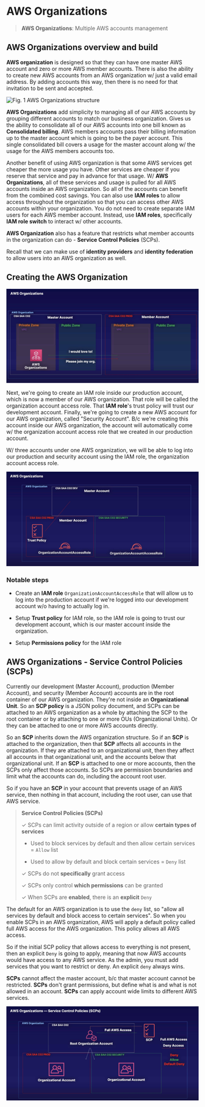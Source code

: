 # AWS Organizations

> **AWS Organizations**: Multiple AWS accounts management

## AWS Organizations overview and build

**AWS organization** is designed so that they can have one master AWS account and zero or more AWS member accounts. There is also the ability to create new AWS accounts from an AWS organization w/ just a valid email address. By adding accounts this way, then there is no need for that invitation to be sent and accepted.

![Fig. 1 AWS Organizations structure](../../../../img/SAA-CO2/identity-access-management/organization/diagram.png)

**AWS Organizations** add simplicity to managing all of our AWS accounts by grouping different accounts to match our business organization. Gives us the ability to consolidate all of our AWS accounts into one bill known as **Consolidated billing**. AWS members accounts pass their billing information up to the master account which is going to be the payer account. This single consolidated bill covers a usage for the master account along w/ the usage for the AWS members accounts too.

Another benefit of using AWS organization is that some AWS services get cheaper the more usage you have. Other services are cheaper if you reserve that service and pay in advance for that usage. W/ **AWS Organizations**, all of these services and usage is pulled for all AWS accounts inside an AWS organization. So all of the accounts can benefit from the combined cost savings. You can also use **IAM roles** to allow access throughout the organization so that you can access other AWS accounts within your organization. You do not need to create separate IAM users for each AWS member account. Instead, use **IAM roles**, specifically **IAM role switch** to interact w/ other accounts.

**AWS Organization** also has a feature that restricts what member accounts in the organization can do - **Service Control Policies** (SCPs).

Recall that we can make use of **identity providers** and **identity federation** to allow users into an AWS organization as well.

## Creating the AWS Organization

![Fig. 2 Development and Production accounts](../../../../img/SAA-CO2/identity-access-management/organization/diagram-ii.png)

Next, we're going to create an IAM role inside our production account, which is now a member of our AWS organization. That role will be called the organization account access role. That **IAM role**'s trust policy will trust our development account. Finally, we're going to create a new AWS account for our AWS organization, called "Security Account". B/c we're creating this account inside our AWS organization, the account will automatically come w/ the organization account access role that we created in our production account.

W/ three accounts under one AWS organization, we will be able to log into our production and security account using the IAM role, the organization account access role.

![Fig. 3 AWS Organization accounts](../../../../img/SAA-CO2/identity-access-management/organization/diagram-iii.png)

### Notable steps

* Create an **IAM role** `OrganizationAccountAccessRole` that will allow us to log into the production account if we're logged into our development account w/o having to actually log in.

* Setup **Trust policy** for IAM role, so the IAM role is going to trust our development account, which is our master account inside the organization.

* Setup **Permissions policy** for the IAM role

## AWS Organizations - Service Control Policies (SCPs)

Currently our development (Master Account), production (Member Account), and security (Member Account) accounts are in the root container of our AWS organization. They're not inside an **Organizational Unit**. So an **SCP policy** is a JSON policy document, and SCPs can be attached to an AWS organization as a whole by attaching the SCP to the root container or by attaching to one or more OUs (Organizational Units). Or they can be attached to one or more AWS accounts directly.

So an **SCP** inherits down the AWS organization structure. So if an **SCP** is attached to the organization, then that **SCP** affects all accounts in the organization. If they are attached to an organizational unit, then they affect all accounts in that organizational unit, and the accounts below that organizational unit. If an **SCP** is attached to one or more accounts, then the SCPs only affect those accounts. So SCPs are permission boundaries and limit what the accounts can do, including the account root user.

So if you have an **SCP** in your account that prevents usage of an AWS service, then nothing in that account, including the root user, can use that AWS service.

> **Service Control Policies (SCPs)**
>
> ✓ SCPs can limit activity outside of a region or allow **certain types of services**
>
>   * Used to block services by default and then allow certain services = `Allow` list
>
>   * Used to allow by default and block certain services = `Deny` list
>
> ✓ SCPs do not **specifically** grant access
>
> ✓ SCPs only control **which permissions** can be granted
>
> ✓ When SCPs are **enabled**, there is an **explicit** `Deny`

The default for an AWS organization is to use the `deny` list, so "allow all services by default and block access to certain services". So when you enable SCPs in an AWS organization, AWS will apply a default policy called full AWS access for the AWS organization. This policy allows all AWS access.

So if the initial SCP policy that allows access to everything is not present, then an explicit `Deny` is going to apply, meaning that now AWS accounts would have access to any AWS service. As the admin, you must add services that you want to restrict or deny. An explicit `deny` always wins.

**SCPs** cannot affect the master account, b/c that master account cannot be restricted. **SCPs** don't grant permissions, but define what is and what is not allowed in an account. **SCPs** can apply account wide limits to different AWS services.

![Fig. 3 Service Control Policies](../../../../img/SAA-CO2/identity-access-management/organization/diagram-iv.png)
